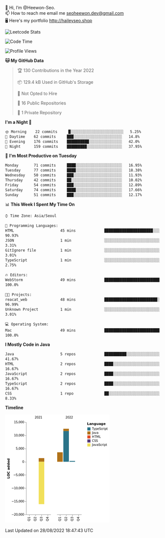 👋 Hi, I’m @Heewon-Seo.  
📫 How to reach me email me seoheewon.dev@gmail.com   
🖥 Here's my portfolio http://haileyseo.shop

![Leetcode Stats](https://leetcode.card.workers.dev/?username=Heewon-Seo)

 <!--START_SECTION:waka-->
![Code Time](http://img.shields.io/badge/Code%20Time-130%20hrs%2019%20mins-blue)

![Profile Views](http://img.shields.io/badge/Profile%20Views-0-blue)

**🐱 My GitHub Data** 

> 🏆 130 Contributions in the Year 2022
 > 
> 📦 129.4 kB Used in GitHub's Storage 
 > 
> 🚫 Not Opted to Hire
 > 
> 📜 16 Public Repositories 
 > 
> 🔑 1 Private Repository 
 > 
**I'm a Night 🦉** 

```text
🌞 Morning    22 commits     █░░░░░░░░░░░░░░░░░░░░░░░░   5.25% 
🌆 Daytime    62 commits     ███░░░░░░░░░░░░░░░░░░░░░░   14.8% 
🌃 Evening    176 commits    ██████████░░░░░░░░░░░░░░░   42.0% 
🌙 Night      159 commits    █████████░░░░░░░░░░░░░░░░   37.95%

```
📅 **I'm Most Productive on Tuesday** 

```text
Monday       71 commits     ████░░░░░░░░░░░░░░░░░░░░░   16.95% 
Tuesday      77 commits     ████░░░░░░░░░░░░░░░░░░░░░   18.38% 
Wednesday    50 commits     ███░░░░░░░░░░░░░░░░░░░░░░   11.93% 
Thursday     42 commits     ██░░░░░░░░░░░░░░░░░░░░░░░   10.02% 
Friday       54 commits     ███░░░░░░░░░░░░░░░░░░░░░░   12.89% 
Saturday     74 commits     ████░░░░░░░░░░░░░░░░░░░░░   17.66% 
Sunday       51 commits     ███░░░░░░░░░░░░░░░░░░░░░░   12.17%

```


📊 **This Week I Spent My Time On** 

```text
⌚︎ Time Zone: Asia/Seoul

💬 Programming Languages: 
HTML                     45 mins             ██████████████████████░░░   90.93% 
JSON                     1 min               ░░░░░░░░░░░░░░░░░░░░░░░░░   3.31% 
GitIgnore file           1 min               ░░░░░░░░░░░░░░░░░░░░░░░░░   3.01% 
TypeScript               1 min               ░░░░░░░░░░░░░░░░░░░░░░░░░   2.75%

🔥 Editors: 
WebStorm                 49 mins             █████████████████████████   100.0%

🐱‍💻 Projects: 
reacat_web               48 mins             ████████████████████████░   96.99% 
Unknown Project          1 min               ░░░░░░░░░░░░░░░░░░░░░░░░░   3.01%

💻 Operating System: 
Mac                      49 mins             █████████████████████████   100.0%

```

**I Mostly Code in Java** 

```text
Java                     5 repos             ██████████░░░░░░░░░░░░░░░   41.67% 
HTML                     2 repos             ████░░░░░░░░░░░░░░░░░░░░░   16.67% 
JavaScript               2 repos             ████░░░░░░░░░░░░░░░░░░░░░   16.67% 
TypeScript               2 repos             ████░░░░░░░░░░░░░░░░░░░░░   16.67% 
CSS                      1 repo              ██░░░░░░░░░░░░░░░░░░░░░░░   8.33%

```


**Timeline**

![Chart not found](https://raw.githubusercontent.com/Heewon-Seo/Heewon-Seo/main/charts/bar_graph.png) 


 Last Updated on 28/08/2022 18:47:43 UTC
<!--END_SECTION:waka-->


